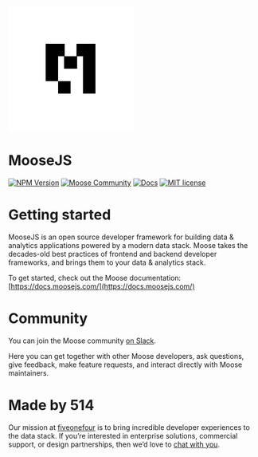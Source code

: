 <a href="https://www.moosejs.com/"><img src="logo-m-light.png" alt="moose logo" height="250px"></a>

# MooseJS

[![NPM Version](https://img.shields.io/npm/v/%40514labs%2Fmoose-cli?logo=npm)](https://www.npmjs.com/package/@514labs/moose-cli?activeTab=readme)
[![Moose Community](https://img.shields.io/badge/slack-moose_community-purple.svg?logo=slack)](https://join.slack.com/t/moose-community/shared_invite/zt-2fjh5n3wz-cnOmM9Xe9DYAgQrNu8xKxg)
[![Docs](https://img.shields.io/badge/quick_start-docs-blue.svg)](https://docs.moosejs.com/)
[![MIT license](https://img.shields.io/badge/license-MIT-yellow.svg)](LICENSE)

# Getting started
MooseJS is an open source developer framework for building data & analytics applications powered by a modern data stack. Moose takes the decades-old best practices of frontend and backend developer frameworks, and brings them to your data & analytics stack.

To get started, check out the Moose documentation: [https://docs.moosejs.com/](https://docs.moosejs.com/)

# Community
You can join the Moose community [on Slack](https://join.slack.com/t/moose-community/shared_invite/zt-2fjh5n3wz-cnOmM9Xe9DYAgQrNu8xKxg).

Here you can get together with other Moose developers, ask questions, give feedback, make feature requests, and interact directly with Moose maintainers. 

# Made by 514
Our mission at [fiveonefour](https://www.fiveonefour.com/) is to bring incredible developer experiences to the data stack. If you’re interested in enterprise solutions, commercial support, or design partnerships, then we’d love to [chat with you](https://xbac8793a37.typeform.com/to/KTf5bBbr?typeform-source=www.fiveonefour.com).